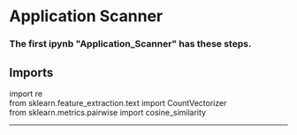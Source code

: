 # Application Scanner

### The first ipynb "Application_Scanner" has these steps.
Imports
------------------------------------------------------------
import re<br/>
from sklearn.feature_extraction.text import CountVectorizer<br/>
from sklearn.metrics.pairwise import cosine_similarity<br/>

____________________________________________________________

